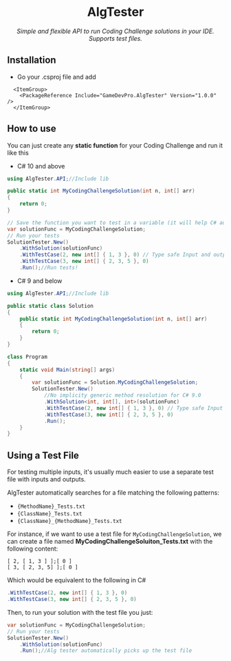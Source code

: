 <h1 align="center"> AlgTester </h1>
<p align="center"><em> Simple and flexible API to run Coding Challenge solutions in your IDE. Supports test files. </em></p>

## Installation

- Go your .csproj file and add
```
  <ItemGroup>
    <PackageReference Include="GameDevPro.AlgTester" Version="1.0.0" />
  </ItemGroup>
```

## How to use

You can just create any **static function** for your Coding Challenge and run it like this

- C# 10 and above

```c#
using AlgTester.API;//Include lib

public static int MyCodingChallengeSolution(int n, int[] arr)
{	
    return 0;
}

// Save the function you want to test in a variable (it will help C# auto resolve the correct method call)
var solutionFunc = MyCodingChallengeSolution;
// Run your tests
SolutionTester.New()
    .WithSolution(solutionFunc)
    .WithTestCase(2, new int[] { 1, 3 }, 0) // Type safe Input and output
    .WithTestCase(3, new int[] { 2, 3, 5 }, 0)
    .Run();//Run tests!
```

- C# 9 and below

```c#
using AlgTester.API;//Include lib

public static class Solution
{	
    public static int MyCodingChallengeSolution(int n, int[] arr)
    {	
        return 0;
    }
}

class Program
{
    static void Main(string[] args)
    {
        var solutionFunc = Solution.MyCodingChallengeSolution;
        SolutionTester.New()
            //No implicity generic method resolution for C# 9.0
            .WithSolution<int, int[], int>(solutionFunc)
            .WithTestCase(2, new int[] { 1, 3 }, 0) // Type safe Input and output
            .WithTestCase(3, new int[] { 2, 3, 5 }, 0)
            .Run();
    }
}
```

## Using a Test File

For testing multiple inputs, it's usually much easier to use a separate test file with inputs and outputs.

AlgTester automatically searches for a file matching the following patterns:
- `{MethodName}_Tests.txt`
- `{ClassName}_Tests.txt`
- `{ClassName}_{MethodName}_Tests.txt`

For instance, if we want to use a test file for `MyCodingChallengeSolution`, we can create a file named **MyCodingChallengeSoluiton_Tests.txt** with the following content:

```
[ 2, [ 1, 3 ] ];[ 0 ]
[ 3, [ 2, 3, 5] ];[ 0 ]
```

Which would be equivalent to the following in C#
```c#
.WithTestCase(2, new int[] { 1, 3 }, 0)
.WithTestCase(3, new int[] { 2, 3, 5 }, 0)
```

Then, to run your solution with the test file you just:

```c#
var solutionFunc = MyCodingChallengeSolution;
// Run your tests
SolutionTester.New()
    .WithSolution(solutionFunc)
    .Run();//Alg tester automatically picks up the test file
```